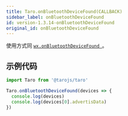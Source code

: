 ```yaml
---
title: Taro.onBluetoothDeviceFound(CALLBACK)
sidebar_label: onBluetoothDeviceFound
id: version-1.3.14-onBluetoothDeviceFound
original_id: onBluetoothDeviceFound
---
```


使用方式同 [`wx.onBluetoothDeviceFound `](https://developers.weixin.qq.com/miniprogram/dev/api/wx.onBluetoothDeviceFound.html)。

## 示例代码

```jsx
import Taro from '@tarojs/taro'

Taro.onBluetoothDeviceFound(devices => {
  console.log(devices)
  console.log(devices[0].advertisData)
})
```

  